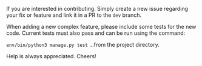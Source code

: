 If you are interested in contributing. Simply create a new issue regarding your fix or feature and link it in a PR to the `dev` branch.

When adding a new complex feature, please include some tests for the new code.
Current tests must also pass and can be run using the command:

```env/bin/python3 manage.py test```
...from the project directory.


Help is always appreciated. Cheers!
